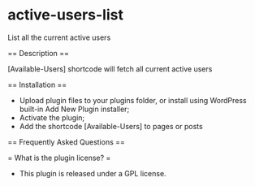 # active-users-list

List all the current active users

== Description ==

[Available-Users] shortcode will fetch all current active users

== Installation ==

* Upload plugin files to your plugins folder, or install using WordPress built-in Add New Plugin installer;
* Activate the plugin;
* Add the shortcode [Available-Users] to pages or posts

== Frequently Asked Questions ==

= What is the plugin license? =

* This plugin is released under a GPL license.